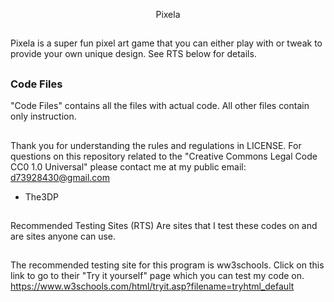 <p align="center"> Pixela

##
Pixela is a super fun pixel art game that you can either play with or tweak to provide your own unique design. See RTS below for details.
##
 ### Code Files
 "Code Files" contains all the files with actual code.
 All other files contain only instruction.
##
Thank you for understanding the rules and regulations in LICENSE.
For questions on this repository related to the "Creative Commons Legal Code
CC0 1.0 Universal" please contact me at my public email:
d73928430@gmail.com

- The3DP
##
Recommended Testing Sites (RTS) 
Are sites that I test these codes on
and are sites anyone can use.
##
The recommended testing site for this 
program is ww3schools.
Click on this link to go to 
their "Try it yourself" page which
you can test my code on.
https://www.w3schools.com/html/tryit.asp?filename=tryhtml_default
